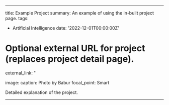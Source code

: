 ---
title: Example Project
summary: An example of using the in-built project page.
tags:
  - Artificial Intelligence
date: '2022-12-01T00:00:00Z'

# Optional external URL for project (replaces project detail page).
external_link: ''

image:
  caption: Photo by Babur
  focal_point: Smart

  Detailed explanation of the project.

  ---
